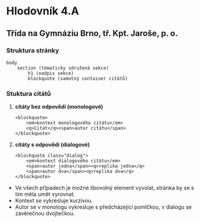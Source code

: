 # Hlodovník 4.A
## Třída na Gymnáziu Brno, tř. Kpt. Jaroše, p. o.

### Struktura stránky
```
body
	section (tématicky sdružená sekce)
		h1 (nadpis sekce)
		blockquote (samotný container citátů)
```

### Stuktura citátů
1. **citáty bez odpovědi (monologové)**

	```
	<blockquote>
		<em>kontext monologového citátu</em>
		<q>Citát</q><span>autor citátu</span>
	</blockquote>
	```
2. **citáty s odpovědí (dialogové)**

	```
	<blockquote class="dialog">
		<em>kontext dialogového citátu</em>
		<span>autor jedna</span><q>replika jedna</q>
		<span>autor dva</span><q>replika dva</q>
	</blockquote>
	```
	
* Ve všech případech je možné libovolný element vyvolat, stránka by se s tím měla umět vyrovnat.
* Kontext se vykresluje kurzívou.
* Autor se v monologu vykresluje s předcházející pomlčkou, v dialogu se závěrečnou dvojtečkou.
